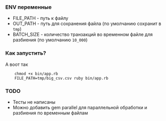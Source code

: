 ### ENV переменные

- FILE_PATH - путь к файлу
- OUT_PATH - путь для сохранения файла (по умолчанию сохранит в `tmp`)
- BATCH_SIZE - количество транзакций во временном файле для разбиения (по умолчанию `10_000`)

### Как запустить?

А воот так
```
	chmod +x bin/app.rb
	FILE_PATH=tmp/big_csv.csv ruby bin/app.rb
```

### TODO

- Тесты не написаны
- Можно добавить gem parallel для параллельной обработки и разбиения по временным файлам
